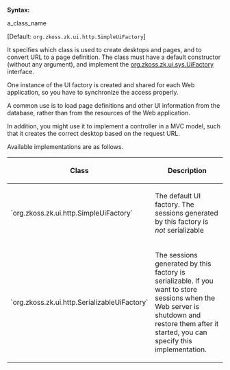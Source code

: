 **Syntax:**

<ui-factory-class>a_class_name</ui-factory-class>

[Default: `org.zkoss.zk.ui.http.SimpleUiFactory`]

It specifies which class is used to create desktops and pages, and to
convert URL to a page definition. The class must have a default
constructor (without any argument), and implement the
[org.zkoss.zk.ui.sys.UiFactory](https://www.zkoss.org/javadoc/latest/zk/org/zkoss/zk/ui/sys/UiFactory.html)
interface.

One instance of the UI factory is created and shared for each Web
application, so you have to synchronize the access properly.

A common use is to load page definitions and other UI information from
the database, rather than from the resources of the Web application.

In addition, you might use it to implement a controller in a MVC model,
such that it creates the correct desktop based on the request URL.

Available implementations are as follows.

<table>
<thead>
<tr class="header">
<th><center>
<p>Class</p>
</center></th>
<th><center>
<p>Description</p>
</center></th>
</tr>
</thead>
<tbody>
<tr class="odd">
<td><p>`org.zkoss.zk.ui.http.SimpleUiFactory`</p></td>
<td><p>The default UI factory. The sessions generated by this factory is
<em>not</em> serializable</p></td>
</tr>
<tr class="even">
<td><p>`org.zkoss.zk.ui.http.SerializableUiFactory`</p></td>
<td><p>The sessions generated by this factory is serializable. If you
want to store sessions when the Web server is shutdown and restore them
after it started, you can specify this implementation.</p></td>
</tr>
</tbody>
</table>


